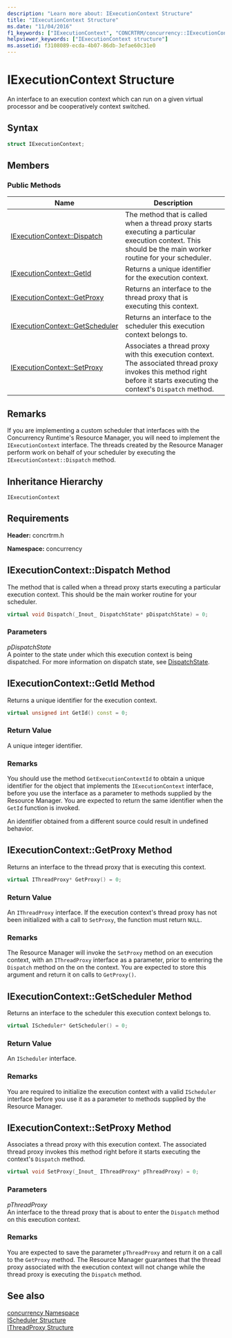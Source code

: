 ```yaml
---
description: "Learn more about: IExecutionContext Structure"
title: "IExecutionContext Structure"
ms.date: "11/04/2016"
f1_keywords: ["IExecutionContext", "CONCRTRM/concurrency::IExecutionContext", "CONCRTRM/concurrency::IExecutionContext::IExecutionContext::Dispatch", "CONCRTRM/concurrency::IExecutionContext::IExecutionContext::GetId", "CONCRTRM/concurrency::IExecutionContext::IExecutionContext::GetProxy", "CONCRTRM/concurrency::IExecutionContext::IExecutionContext::GetScheduler", "CONCRTRM/concurrency::IExecutionContext::IExecutionContext::SetProxy"]
helpviewer_keywords: ["IExecutionContext structure"]
ms.assetid: f3108089-ecda-4b07-86db-3efae60c31e0
---
```

# IExecutionContext Structure

An interface to an execution context which can run on a given virtual processor and be cooperatively context switched.

## Syntax

```cpp
struct IExecutionContext;
```

## Members

### Public Methods

|Name|Description|
|----------|-----------------|
|[IExecutionContext::Dispatch](#dispatch)|The method that is called when a thread proxy starts executing a particular execution context. This should be the main worker routine for your scheduler.|
|[IExecutionContext::GetId](#getid)|Returns a unique identifier for the execution context.|
|[IExecutionContext::GetProxy](#getproxy)|Returns an interface to the thread proxy that is executing this context.|
|[IExecutionContext::GetScheduler](#getscheduler)|Returns an interface to the scheduler this execution context belongs to.|
|[IExecutionContext::SetProxy](#setproxy)|Associates a thread proxy with this execution context. The associated thread proxy invokes this method right before it starts executing the context's `Dispatch` method.|

## Remarks

If you are implementing a custom scheduler that interfaces with the Concurrency Runtime's Resource Manager, you will need to implement the `IExecutionContext` interface. The threads created by the Resource Manager perform work on behalf of your scheduler by executing the `IExecutionContext::Dispatch` method.

## Inheritance Hierarchy

`IExecutionContext`

## Requirements

**Header:** concrtrm.h

**Namespace:** concurrency

## <a name="dispatch"></a> IExecutionContext::Dispatch Method

The method that is called when a thread proxy starts executing a particular execution context. This should be the main worker routine for your scheduler.

```cpp
virtual void Dispatch(_Inout_ DispatchState* pDispatchState) = 0;
```

### Parameters

*pDispatchState*<br/>
A pointer to the state under which this execution context is being dispatched. For more information on dispatch state, see [DispatchState](dispatchstate-structure.md).

## <a name="getid"></a> IExecutionContext::GetId Method

Returns a unique identifier for the execution context.

```cpp
virtual unsigned int GetId() const = 0;
```

### Return Value

A unique integer identifier.

### Remarks

You should use the method `GetExecutionContextId` to obtain a unique identifier for the object that implements the `IExecutionContext` interface, before you use the interface as a parameter to methods supplied by the Resource Manager. You are expected to return the same identifier when the `GetId` function is invoked.

An identifier obtained from a different source could result in undefined behavior.

## <a name="getproxy"></a> IExecutionContext::GetProxy Method

Returns an interface to the thread proxy that is executing this context.

```cpp
virtual IThreadProxy* GetProxy() = 0;
```

### Return Value

An `IThreadProxy` interface. If the execution context's thread proxy has not been initialized with a call to `SetProxy`, the function must return `NULL`.

### Remarks

The Resource Manager will invoke the `SetProxy` method on an execution context, with an `IThreadProxy` interface as a parameter, prior to entering the `Dispatch` method on the on the context. You are expected to store this argument and return it on calls to `GetProxy()`.

## <a name="getscheduler"></a> IExecutionContext::GetScheduler Method

Returns an interface to the scheduler this execution context belongs to.

```cpp
virtual IScheduler* GetScheduler() = 0;
```

### Return Value

An `IScheduler` interface.

### Remarks

You are required to initialize the execution context with a valid `IScheduler` interface before you use it as a parameter to methods supplied by the Resource Manager.

## <a name="setproxy"></a> IExecutionContext::SetProxy Method

Associates a thread proxy with this execution context. The associated thread proxy invokes this method right before it starts executing the context's `Dispatch` method.

```cpp
virtual void SetProxy(_Inout_ IThreadProxy* pThreadProxy) = 0;
```

### Parameters

*pThreadProxy*<br/>
An interface to the thread proxy that is about to enter the `Dispatch` method on this execution context.

### Remarks

You are expected to save the parameter `pThreadProxy` and return it on a call to the `GetProxy` method. The Resource Manager guarantees that the thread proxy associated with the execution context will not change while the thread proxy is executing the `Dispatch` method.

## See also

[concurrency Namespace](concurrency-namespace.md)<br/>
[IScheduler Structure](ischeduler-structure.md)<br/>
[IThreadProxy Structure](ithreadproxy-structure.md)
